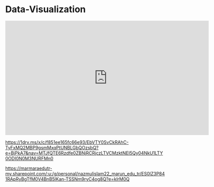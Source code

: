 # Data-Visualization

<iframe src="https://marmaraedutr-my.sharepoint.com/personal/nazmulislam22_marun_edu_tr/_layouts/15/embed.aspx?UniqueId=d90374e6-3c37-48a8-9fbd-65b5977f68bb" width="640" height="360" frameborder="0" scrolling="no" allowfullscreen title="Charts.xlsx"></iframe>

https://1drv.ms/x/c/f851ee165fc66e93/EbVTY0SvCkRAhC-TyFxMQ2MBP9gsmMxqPtUNBLGbQOzsbQ?e=BjPkA7&nav=MTJfQTE6Rzdfe0ZBNjRCRjczLTVCMzktNEI5Qy04NkU1LTY0ODI0N0M3NURFMn0

https://marmaraedutr-my.sharepoint.com/:u:/g/personal/nazmulislam22_marun_edu_tr/ES0lZ3P841RApRyBgTfM0V4BnB5lKan-TSSNm9ryC4og8Q?e=klrM0Q
